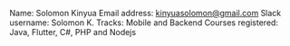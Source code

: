 Name: Solomon Kinyua
Email address: kinyuasolomon@gmail.com
Slack username: Solomon K.
Tracks: Mobile and Backend
Courses registered: Java, Flutter, C#, PHP and Nodejs